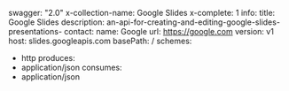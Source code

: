 swagger: "2.0"
x-collection-name: Google Slides
x-complete: 1
info:
  title: Google Slides
  description: an-api-for-creating-and-editing-google-slides-presentations-
  contact:
    name: Google
    url: https://google.com
  version: v1
host: slides.googleapis.com
basePath: /
schemes:
- http
produces:
- application/json
consumes:
- application/json